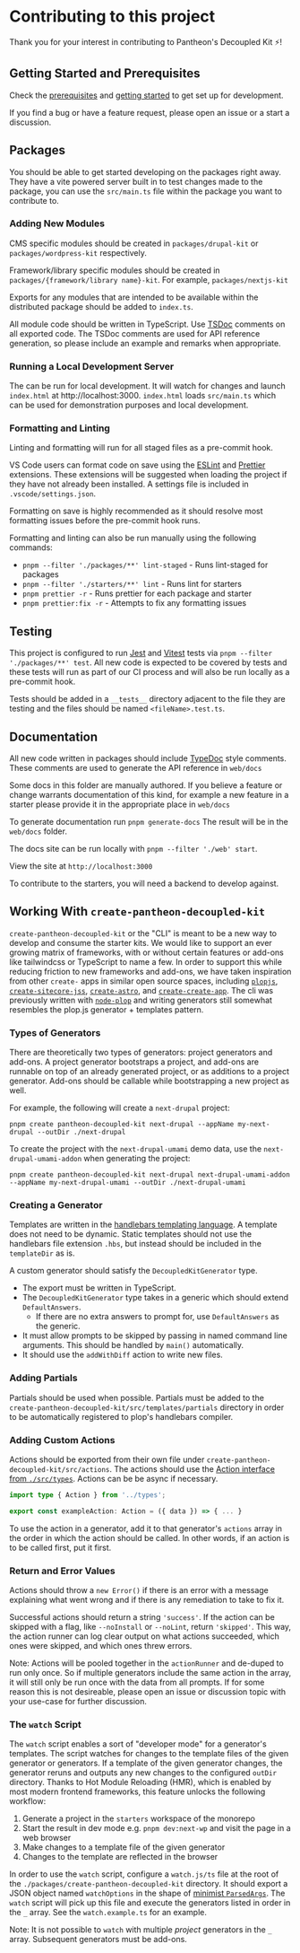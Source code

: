 # Contributing to this project

Thank you for your interest in contributing to Pantheon's Decoupled Kit ⚡️!

## Getting Started and Prerequisites

Check the
[prerequisites](https://github.com/pantheon-systems/decoupled-kit-js/#prerequisites-start-here!)
and
[getting started](https://github.com/pantheon-systems/decoupled-kit-js/#setup-the-monorepo)
to get set up for development.

If you find a bug or have a feature request, please open an issue or a start a
discussion.

## Packages

You should be able to get started developing on the packages right away. They
have a vite powered server built in to test changes made to the package, you can
use the `src/main.ts` file within the package you want to contribute to.

### Adding New Modules

CMS specific modules should be created in `packages/drupal-kit` or
`packages/wordpress-kit` respectively.

Framework/library specific modules should be created in
`packages/{framework/library name}-kit`. For example, `packages/nextjs-kit`

Exports for any modules that are intended to be available within the distributed
package should be added to `index.ts`.

All module code should be written in TypeScript. Use [TSDoc](https://tsdoc.org/)
comments on all exported code. The TSDoc comments are used for API reference
generation, so please include an example and remarks when appropriate.

### Running a Local Development Server

The can be run for local development. It will watch for changes and launch
`index.html` at http://localhost:3000. `index.html` loads `src/main.ts` which
can be used for demonstration purposes and local development.

### Formatting and Linting

Linting and formatting will run for all staged files as a pre-commit hook.

VS Code users can format code on save using the
[ESLint](https://marketplace.visualstudio.com/items?itemName=dbaeumer.vscode-eslint)
and
[Prettier](https://marketplace.visualstudio.com/items?itemName=esbenp.prettier-vscode)
extensions. These extensions will be suggested when loading the project if they
have not already been installed. A settings file is included in
`.vscode/settings.json`.

Formatting on save is highly recommended as it should resolve most formatting
issues before the pre-commit hook runs.

Formatting and linting can also be run manually using the following commands:

- `pnpm --filter './packages/**' lint-staged` - Runs lint-staged for packages
- `pnpm --filter './starters/**' lint` - Runs lint for starters
- `pnpm prettier -r` - Runs prettier for each package and starter
- `pnpm prettier:fix -r` - Attempts to fix any formatting issues

## Testing

This project is configured to run [Jest](https://facebook.github.io/jest/) and
[Vitest](https://vitest.dev) tests via `pnpm --filter './packages/**' test`. All
new code is expected to be covered by tests and these tests will run as part of
our CI process and will also be run locally as a pre-commit hook.

Tests should be added in a `__tests__` directory adjacent to the file they are
testing and the files should be named `<fileName>.test.ts`.

## Documentation

All new code written in packages should include [TypeDoc](https://typedoc.org/)
style comments. These comments are used to generate the API reference in
`web/docs`

Some docs in this folder are manually authored. If you believe a feature or
change warrants documentation of this kind, for example a new feature in a
starter please provide it in the appropriate place in `web/docs`

To generate documentation run `pnpm generate-docs` The result will be in the
`web/docs` folder.

The docs site can be run locally with `pnpm --filter './web' start`.

View the site at `http://localhost:3000`

<!-- 
TODOS:
- Confirm that this package provides types for all exported functions when used
  as an npm package.
- Allow individual import of modules rather than requiring imports from the main
  bundle.
-->

To contribute to the starters, you will need a backend to develop against.

## Working With `create-pantheon-decoupled-kit`

`create-pantheon-decoupled-kit` or the "CLI" is meant to be a new way to develop
and consume the starter kits. We would like to support an ever growing matrix of
frameworks, with or without certain features or add-ons like tailwindcss or
TypeScript to name a few. In order to support this while reducing friction to
new frameworks and add-ons, we have taken inspiration from other `create-` apps
in similar open source spaces, including [`plopjs`](https://plopjs.com),
[`create-sitecore-jss`](https://github.com/Sitecore/jss/tree/dev/packages/create-sitecore-jss),
[`create-astro`](https://github.com/withastro/astro/tree/main/packages/create-astro),
and [`create-create-app`](https://github.com/uetchy/create-create-app). The cli
was previously written with
[`node-plop`](https://github.com/plopjs/plop/tree/master/packages/node-plop) and
writing generators still somewhat resembles the plop.js generator + templates
pattern.

### Types of Generators

There are theoretically two types of generators: project generators and add-ons.
A project generator bootstraps a project, and add-ons are runnable on top of an
already generated project, or as additions to a project generator. Add-ons
should be callable while bootstrapping a new project as well.

For example, the following will create a `next-drupal` project:

```shell
pnpm create pantheon-decoupled-kit next-drupal --appName my-next-drupal --outDir ./next-drupal
```

To create the project with the `next-drupal-umami` demo data, use the
`next-drupal-umami-addon` when generating the project:

```shell
pnpm create pantheon-decoupled-kit next-drupal next-drupal-umami-addon --appName my-next-drupal-umami --outDir ./next-drupal-umami
```

### Creating a Generator

Templates are written in the
[handlebars templating language](https://handlebarsjs.com/). A template does not
need to be dynamic. Static templates should not use the handlebars file
extension `.hbs`, but instead should be included in the `templateDir` as is.

A custom generator should satisfy the `DecoupledKitGenerator` type.

- The export must be written in TypeScript.
- The `DecoupledKitGenerator` type takes in a generic which should extend
  `DefaultAnswers`.
  - If there are no extra answers to prompt for, use `DefaultAnswers` as the
    generic.
- It must allow prompts to be skipped by passing in named command line
  arguments. This should be handled by `main()` automatically.
- It should use the `addWithDiff` action to write new files.

### Adding Partials

Partials should be used when possible. Partials must be added to the
`create-pantheon-decoupled-kit/src/templates/partials` directory in order to be
automatically registered to plop's handlebars compiler.

### Adding Custom Actions

Actions should be exported from their own file under
`create-pantheon-decoupled-kit/src/actions`. The actions should use the
[Action interface from `./src/types`](https://github.com/pantheon-systems/decoupled-kit-js/blob/canary/packages/create-pantheon-decoupled-kit/src/types.ts#L51).
Actions can be be async if necessary.

```typescript
import type { Action } from '../types';

export const exampleAction: Action = ({ data }) => { ... }
```

To use the action in a generator, add it to that generator's `actions` array in
the order in which the action should be called. In other words, if an action is
to be called first, put it first.

### Return and Error Values

Actions should throw a `new Error()` if there is an error with a message
explaining what went wrong and if there is any remediation to take to fix it.

Successful actions should return a string `'success'`. If the action can be
skipped with a flag, like `--noInstall` or `--noLint`, return `'skipped'`. This
way, the action runner can log clear output on what actions succeeded, which
ones were skipped, and which ones threw errors.

Note: Actions will be pooled together in the `actionRunner` and de-duped to run
only once. So if multiple generators include the same action in the array, it
will still only be run once with the data from all prompts. If for some reason
this is not desireable, please open an issue or discussion topic with your
use-case for further discussion.

### The `watch` Script

The `watch` script enables a sort of "developer mode" for a generator's
templates. The script watches for changes to the template files of the given
generator or generators. If a template of the given generator changes, the
generator reruns and outputs any new changes to the configured `outDir`
directory. Thanks to Hot Module Reloading (HMR), which is enabled by most modern
frontend frameworks, this feature unlocks the following workflow:

1. Generate a project in the `starters` workspace of the monorepo
1. Start the result in dev mode e.g. `pnpm dev:next-wp` and visit the page in a
   web browser
1. Make changes to a template file of the given generator
1. Changes to the template are reflected in the browser

In order to use the `watch` script, configure a `watch.js/ts` file at the root
of the `./packages/create-pantheon-decoupled-kit` directory. It should export a
JSON object named `watchOptions` in the shape of
[minimist `ParsedArgs`](https://github.com/DefinitelyTyped/DefinitelyTyped/blob/f834dd47e704fe7c65a87664864e78332e63bee7/types/minimist/index.d.ts#L80).
The `watch` script will pick up this file and execute the generators listed in
order in the `_` array. See the `watch.example.ts` for an example.

Note: It is not possible to `watch` with multiple _project_ generators in the
`_` array. Subsequent generators must be add-ons.
